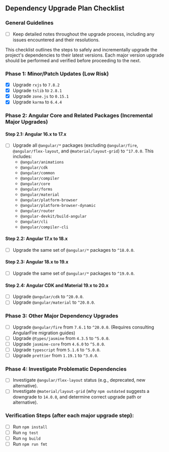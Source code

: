 ## Dependency Upgrade Plan Checklist

### General Guidelines
- [ ] Keep detailed notes throughout the upgrade process, including any issues encountered and their resolutions.

This checklist outlines the steps to safely and incrementally upgrade the project's dependencies to their latest versions. Each major version upgrade should be performed and verified before proceeding to the next.

### Phase 1: Minor/Patch Updates (Low Risk)
- [x] Upgrade `rxjs` to `7.8.2`
- [x] Upgrade `tslib` to `2.8.1`
- [x] Upgrade `zone.js` to `0.15.1`
- [x] Upgrade `karma` to `6.4.4`

### Phase 2: Angular Core and Related Packages (Incremental Major Upgrades)

#### Step 2.1: Angular 16.x to 17.x
- [ ] Upgrade all `@angular/*` packages (excluding `@angular/fire`, `@angular/flex-layout`, and `@material/layout-grid`) to `^17.0.0`. This includes:
    - `@angular/animations`
    - `@angular/cdk`
    - `@angular/common`
    - `@angular/compiler`
    - `@angular/core`
    - `@angular/forms`
    - `@angular/material`
    - `@angular/platform-browser`
    - `@angular/platform-browser-dynamic`
    - `@angular/router`
    - `@angular-devkit/build-angular`
    - `@angular/cli`
    - `@angular/compiler-cli`

#### Step 2.2: Angular 17.x to 18.x
- [ ] Upgrade the same set of `@angular/*` packages to `^18.0.0`.

#### Step 2.3: Angular 18.x to 19.x
- [ ] Upgrade the same set of `@angular/*` packages to `^19.0.0`.

#### Step 2.4: Angular CDK and Material 19.x to 20.x
- [ ] Upgrade `@angular/cdk` to `^20.0.0`.
- [ ] Upgrade `@angular/material` to `^20.0.0`.

### Phase 3: Other Major Dependency Upgrades
- [ ] Upgrade `@angular/fire` from `7.6.1` to `^20.0.0`. (Requires consulting AngularFire migration guides)
- [ ] Upgrade `@types/jasmine` from `4.3.5` to `^5.0.0`.
- [ ] Upgrade `jasmine-core` from `4.6.0` to `^5.0.0`.
- [ ] Upgrade `typescript` from `5.1.6` to `^5.0.0`.
- [ ] Upgrade `prettier` from `1.19.1` to `^3.0.0`.

### Phase 4: Investigate Problematic Dependencies
- [ ] Investigate `@angular/flex-layout` status (e.g., deprecated, new alternative).
- [ ] Investigate `@material/layout-grid` (why `npm outdated` suggests a downgrade to `14.0.0`, and determine correct upgrade path or alternative).

### Verification Steps (after each major upgrade step):
- [ ] Run `npm install`
- [ ] Run `ng test`
- [ ] Run `ng build`
- [ ] Run `npm run fmt`
